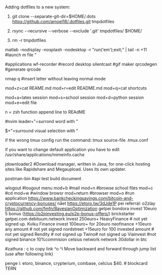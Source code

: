 Adding dotfiles to a new system:

1) git clone --separate-git-dir=$HOME/.dots https://github.com/amoel18/.dotfiles.git tmpdotfiles

2) rsync --recursive --verbose --exclude '.git' tmpdotfiles/ $HOME/

3) rm -r tmpdotfiles



matlab -nodisplay -nosplash -nodesktop -r "run('em');exit;" | tail -n +11 #launch m file "



#applications
wf-recorder     #record desktop
silentcast      #gif maker
qrcodegen       #generate qrcode


nmap q #insert letter without leaving normal mode

mod+z=cat REAME.md
mod+r=edit README.md
mod+q=cat shortcuts

mod+a=latex session
mod+s=school session
mod+d=python session
mod+e=edit file


n = zsh function append line to REAdME




#nvim
leader+"=surrond word with "

$+"=surround visual selection with "


if the wrong tmux config run the command: tmux source-file .tmux.conf


if you want to change default application you have to edit /usr/share/applications/mimeinfo.cache


jdownloader2      #Download manager, written in Java, for one-click hosting sites like Rapidshare and Megaupload. Uses its own updater.


postman-bin       #api test build document

wlogout           #lougout menu
mod+b             #mail
mod+n             #browse school files
mod+c             #cd
mod+w             #window browsr
mod+return        #browser
mod+o             #run application
https://www.bankcheckingsavings.com/bitcoin-and-cryptocurrency-bonuses/
nået
https://etoro.tw/3dJde1P
pei referral: o2zlay
https://github.com/fmfn/BayesianOptimization
getpei
bondora invest 10euro 5 bonus (https://p2pinvesting.eu/p2p-bonus-offers/)
brickstarter
getpei.com
debituum.network invest 250euro+
HeavyFinance # not yet signed up.
Kviku Finance invest 100euro+ for 20euro
neofinance +10euro any amount # not yet signed
nordstreet +15euro for 100  invested amount # not yet signed
Rendity # not signed up
Twino# not signed up
Viainvest #not signed
binance 10%commision
celsius network network 30dollar in btc

#zathura :
c to copy link
^o ^i Move backward and forward through jump list (use after following link)


penge i: etoro, binance, crypterium, coinbase, celcius $40. # blockcard TERN

